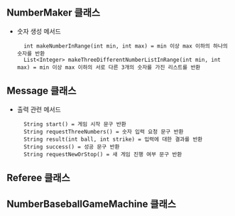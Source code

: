 ## NumberMaker 클래스

- 숫자 생성 메서드

        int makeNumberInRange(int min, int max) = min 이상 max 이하의 하나의 숫자를 반환
        List<Integer> makeThreeDifferentNumberListInRange(int min, int max) = min 이상 max 이하의 서로 다른 3개의 숫자를 가진 리스트를 반환

## Message 클래스

- 출력 관련 메서드

        String start() = 게임 시작 문구 반환
        String requestThreeNumbers() = 숫자 입력 요청 문구 반환
        String result(int ball, int strike) = 입력에 대한 결과를 반환
        String success() = 성공 문구 반환
        String requestNewOrStop() = 새 게임 진행 여부 문구 반환

## Referee 클래스
## NumberBaseballGameMachine 클래스
